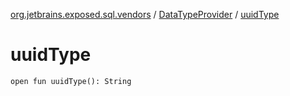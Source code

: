[org.jetbrains.exposed.sql.vendors](../index.md) / [DataTypeProvider](index.md) / [uuidType](.)

# uuidType

`open fun uuidType(): String`